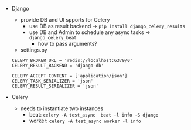 - Django 
  - provide DB and UI spports for Celery
    - use DB as result backend -> `pip install django_celery_results`
    - use DB and Admin to schedule any async tasks -> `django_celery_beat`
      - how to pass arguments?
  - settings.py
  ```
  CELERY_BROKER_URL = 'redis://localhost:6379/0'
  CELERY_RESULT_BACKEND = 'django-db'

  CELERY_ACCEPT_CONTENT = ['application/json']
  CELERY_TASK_SERIALIZER = 'json'
  CELERY_RESULT_SERIALIZER = 'json'
  ```

- Celery 
  - needs to instantiate two instances 
    - beat: `celery -A test_async  beat -l info -S django`
    - worker: `celery -A test_async worker -l info`
